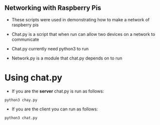 ## Networking with Raspberry Pis

* These scripts were used in demonstrating how to make a network of raspberry pis

* Chat.py is a script that when run can allow two devices on a network to communicate

* Chat.py currently need python3 to run

* Network.py is a module that chat.py depends on to run

# Using chat.py

* If you are the <b>server</b> chat.py is run as follows:

<code>python3 chay.py </code>

* If you are the client you can run as follows:

<code>python3 chat.py <address of server> </code> 
